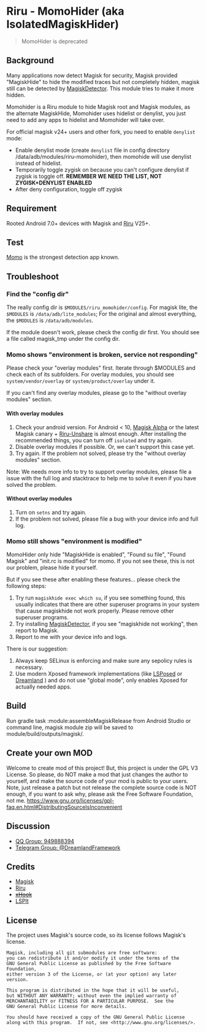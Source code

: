 # Riru - MomoHider (aka IsolatedMagiskHider)

> MomoHider is deprecated

## Background

Many applications now detect Magisk for security, Magisk provided "MagiskHide" to hide the modified traces but not completely hidden, magisk still can be detected by [MagiskDetector](https://github.com/vvb2060/MagiskDetector). This module tries to make it more hidden.

Momohider is a Riru module to hide Magisk root and Magisk modules, as the alternate MagiskHide, Momohider uses hidelist or denylist, you just need to add any apps to hidelist and Momohider will take over.

For official magisk v24+ users and other fork, you need to enable `denylist` mode:

- Enable denylist mode (create `denylist` file in config directory /data/adb/modules/riru-momohider), then momohide will use denylist instead of hidelist.
- Temporarily toggle zygisk on because you can't configure denylist if zygisk is toggle off. **REMEMBER WE NEED THE LIST, NOT ZYGISK+DENYLIST ENABLED**
- After deny configuration, toggle off zygisk


## Requirement
Rooted Android 7.0+ devices with Magisk and [Riru](https://github.com/RikkaApps/Riru) V25+.

## Test
[Momo](https://www.coolapk.com/apk/io.github.vvb2060.mahoshojo) is the strongest detection app known.

## Troubleshoot
### Find the "config dir"
The really config dir is `$MODULES/riru_momohider/config`. For magisk lite, the `$MODULES` is `/data/adb/lite_modules`; For the original and almost everything, the `$MODULES` is `/data/adb/modules`.

If the module doesn't work, please check the config dir first. You should see a file called magisk_tmp under the config dir.

### Momo shows "environment is broken, service not responding"
Please check your "overlay modules" first. Iterate through $MODULES and check each of its subfolders. For overlay modules, you should see `system/vendor/overlay` or `system/product/overlay` under it.

If you can't find any overlay modules, please go to the "without overlay modules" section.
#### With overlay modules
1. Check your android version. For Android < 10, [Magisk Alpha](https://github.com/vvb2060/magisk/tree/alpha) or the latest Magisk canary + [Riru-Unshare](https://github.com/vvb2060/riru-unshare) is almost enough. After installing the recommended things, you can turn off `isolated` and try again.
2. Disable overlay modules if possible. Or, we can't support this case yet.
3. Try again. If the problem not solved, please try the "without overlay modules" section.

Note: We needs more info to try to support overlay modules, please file a issue with the full log and stacktrace to help me to solve it even if you have solved the problem.

#### Without overlay modules
1. Turn on `setns` and try again.
2. If the problem not solved, please file a bug with your device info and full log.

### Momo still shows "environment is modified"
MomoHider only hide "MagiskHide is enabled", "Found su file", "Found Magisk" and "init.rc is modified" for momo. If you not see these, this is not our problem, please hide it yourself.

But if you see these after enabling these features... please check the following steps:
1. Try run `magiskhide exec which su`, if you see something found, this usually indicates that there are other superuser programs in your system that cause magiskhide not work properly. Please remove other superuser programs.
2. Try installing [MagiskDetector](https://github.com/vvb2060/MagiskDetector), if you see "magiskhide not working", then report to Magisk.
3. Report to me with your device info and logs.

There is our suggestion:
1. Always keep SELinux is enforcing and make sure any sepolicy rules is necessary.
2. Use modern Xposed framework implementations (like [LSPosed](https://github.com/LSPosed/LSPosed) or [Dreamland](https://github.com/canyie/Dreamland) ) and do not use "global mode", only enables Xposed for actually needed apps.

## Build
Run gradle task :module:assembleMagiskRelease from Android Studio or command line, magisk module zip will be saved to module/build/outputs/magisk/.

## Create your own MOD
Welcome to create mod of this project! But, this project is under the GPL V3 License. So please, do NOT make a mod that just changes the author to yourself, and make the source code of your mod is public to your users. Note, just release a patch but not release the complete source code is NOT enough, if you want to ask why, please ask the Free Software Foundation, not me. 
https://www.gnu.org/licenses/gpl-faq.en.html#DistributingSourceIsInconvenient

## Discussion
- [QQ Group: 949888394](https://shang.qq.com/wpa/qunwpa?idkey=25549719b948d2aaeb9e579955e39d71768111844b370fcb824d43b9b20e1c04)
- [Telegram Group: @DreamlandFramework](https://t.me/DreamlandFramework)

## Credits
- [Magisk](https://github.com/topjohnwu/Magisk)
- [Riru](https://github.com/RikkaApps/Riru)
- ~~[xHook](https://github.com/iqiyi/xHook)~~
- [LSPlt](https://lsposed.org/LSPlt)

## License
The project uses Magisk's source code, so its license follows Magisk's license.
```
Magisk, including all git submodules are free software:
you can redistribute it and/or modify it under the terms of the
GNU General Public License as published by the Free Software Foundation,
either version 3 of the License, or (at your option) any later version.

This program is distributed in the hope that it will be useful,
but WITHOUT ANY WARRANTY; without even the implied warranty of
MERCHANTABILITY or FITNESS FOR A PARTICULAR PURPOSE.  See the
GNU General Public License for more details.

You should have received a copy of the GNU General Public License
along with this program.  If not, see <http://www.gnu.org/licenses/>.
```
